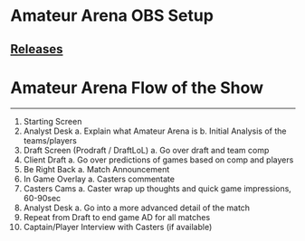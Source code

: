 # Amateur Arena OBS Setup

## [Releases](https://github.com/AOE-Esports/AABroadcast/releases)

# Amateur Arena Flow of the Show

------------

1. Starting Screen
2. Analyst Desk
	a. Explain what Amateur Arena is
	b. Initial Analysis of the teams/players
3. Draft Screen (Prodraft / DraftLoL) 
	a. Go over draft and team comp
4. Client Draft
	a. Go over predictions of games based on comp and players
5. Be Right Back
	a. Match Announcement
6. In Game Overlay
	a. Casters commentate 
7. Casters Cams
	a. Caster wrap up thoughts and quick game impressions, 60-90sec
8. Analyst Desk
	a. Go into a more advanced detail of the match
9. Repeat from Draft to end game AD for all matches
10. Captain/Player Interview with Casters (if available)
